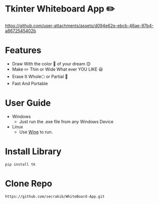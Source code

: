 # Tkinter Whiteboard App ✏️
https://github.com/user-attachments/assets/d094e62e-ebcb-46ae-97b4-a8672545402b

# Features 
- Draw With the color 🌈 of your dream 😊
- Make ✏️ Thin or Wide What ever YOU LIKE 😃
- Erase  It Whole🌕 or Partial 🍕
- Fast And Portable

# User Guide
- Windows
  - Just run the .exe file from any Windows Device
- Linux
  - Use [Wine](https://www.winehq.org/) to run.


# Install Library
```
pip install tk
```

# Clone Repo
```
https://github.com/secrakib/WhiteBoard-App.git
```

